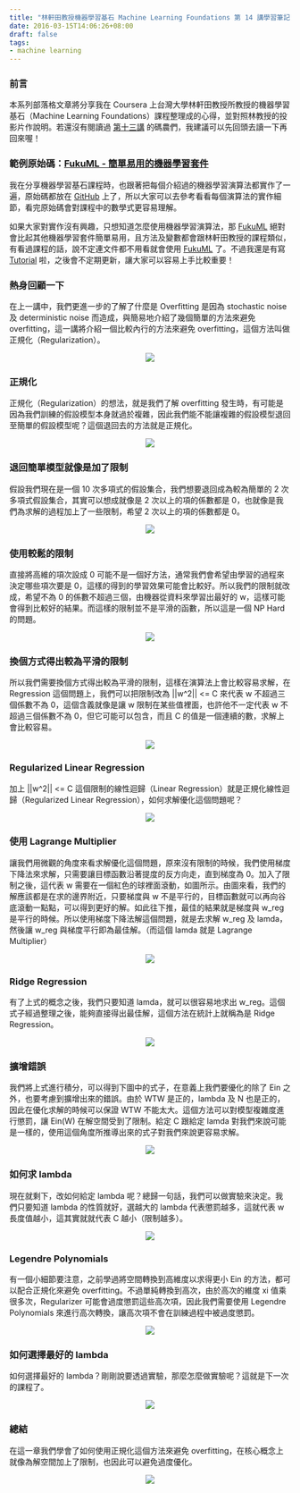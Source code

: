 ```yaml
---
title: "林軒田教授機器學習基石 Machine Learning Foundations 第 14 講學習筆記"
date: 2016-03-15T14:06:26+08:00
draft: false
tags:
- machine learning
---
```


### 前言

本系列部落格文章將分享我在 Coursera 上台灣大學林軒田教授所教授的機器學習基石（Machine Learning Foundations）課程整理成的心得，並對照林教授的投影片作說明。若還沒有閱讀過 [第十三講](http://blog.fukuball.com/lin-xuan-tian-jiao-shou-ji-qi-xue-xi-ji-shi-machine-learning-foundations-di-shi-san-jiang-xue-xi-bi-ji/) 的碼農們，我建議可以先回頭去讀一下再回來喔！

### 範例原始碼：[FukuML - 簡單易用的機器學習套件](https://github.com/fukuball/fuku-ml)

我在分享機器學習基石課程時，也跟著把每個介紹過的機器學習演算法都實作了一遍，原始碼都放在 [GitHub](https://github.com/fukuball/fuku-ml) 上了，所以大家可以去參考看看每個演算法的實作細節，看完原始碼會對課程中的數學式更容易理解。

如果大家對實作沒有興趣，只想知道怎麼使用機器學習演算法，那 [FukuML](https://github.com/fukuball/fuku-ml) 絕對會比起其他機器學習套件簡單易用，且方法及變數都會跟林軒田教授的課程類似，有看過課程的話，說不定連文件都不用看就會使用 [FukuML](https://github.com/fukuball/fuku-ml) 了。不過我還是有寫 [Tutorial](https://github.com/fukuball/FukuML-Tutorial) 啦，之後會不定期更新，讓大家可以容易上手比較重要！

### 熱身回顧一下

在上一講中，我們更進一步的了解了什麼是 Overfitting 是因為 stochastic noise 及 deterministic noise 而造成，與簡易地介紹了幾個簡單的方法來避免 overfitting，這一講將介紹一個比較內行的方法來避免 overfitting，這個方法叫做正規化（Regularization）。

<p style="text-align:center">
    <img src="http://static.obeobe.com/image/blog-image/Machine-Learning-Foundations-14-1.png">
</p>

### 正規化

正規化（Regularization）的想法，就是我們了解 overfitting 發生時，有可能是因為我們訓練的假設模型本身就過於複雜，因此我們能不能讓複雜的假設模型退回至簡單的假設模型呢？這個退回去的方法就是正規化。

<p style="text-align:center">
    <img src="http://static.obeobe.com/image/blog-image/Machine-Learning-Foundations-14-2.png">
</p>

### 退回簡單模型就像是加了限制

假設我們現在是一個 10 次多項式的假設集合，我們想要退回成為較為簡單的 2 次多項式假設集合，其實可以想成就像是 2 次以上的項的係數都是 0，也就像是我們為求解的過程加上了一些限制，希望 2 次以上的項的係數都是 0。

<p style="text-align:center">
    <img src="http://static.obeobe.com/image/blog-image/Machine-Learning-Foundations-14-3.png">
</p>

### 使用較鬆的限制

直接將高維的項次設成 0 可能不是一個好方法，通常我們會希望由學習的過程來決定哪些項次要是 0，這樣的得到的學習效果可能會比較好。所以我們的限制就改成，希望不為 0 的係數不超過三個，由機器從資料來學習出最好的 w，這樣可能會得到比較好的結果。而這樣的限制並不是平滑的函數，所以這是一個 NP Hard 的問題。

<p style="text-align:center">
    <img src="http://static.obeobe.com/image/blog-image/Machine-Learning-Foundations-14-4.png">
</p>

### 換個方式得出較為平滑的限制

所以我們需要換個方式得出較為平滑的限制，這樣在演算法上會比較容易求解，在 Regression 這個問題上，我們可以把限制改為 ||w^2|| <= C 來代表 w 不超過三個係數不為 0，這個含義就像是讓 w 限制在某些值裡面，也許他不一定代表 w 不超過三個係數不為 0，但它可能可以包含，而且 C 的值是一個連續的數，求解上會比較容易。

<p style="text-align:center">
    <img src="http://static.obeobe.com/image/blog-image/Machine-Learning-Foundations-14-5.png">
</p>

### Regularized Linear Regression

加上 ||w^2|| <= C 這個限制的線性迴歸（Linear Regression）就是正規化線性迴歸（Regularized Linear Regression），如何求解優化這個問題呢？

<p style="text-align:center">
    <img src="http://static.obeobe.com/image/blog-image/Machine-Learning-Foundations-14-6.png">
</p>

### 使用 Lagrange Multiplier

讓我們用微觀的角度來看求解優化這個問題，原來沒有限制的時候，我們使用梯度下降法來求解，只需要讓目標函數沿著提度的反方向走，直到梯度為 0。加入了限制之後，這代表 w 需要在一個紅色的球裡面滾動，如圖所示。由圖來看，我們的解應該都是在求的邊界附近，只要梯度與 w 不是平行的，目標函數就可以再向谷底滾動一點點，可以得到更好的解。如此往下推，最佳的結果就是梯度與 w_reg 是平行的時候。所以使用梯度下降法解這個問題，就是去求解 w_reg 及 lamda，然後讓 w_reg 與梯度平行即為最佳解。（而這個 lamda 就是 Lagrange Multiplier）

<p style="text-align:center">
    <img src="http://static.obeobe.com/image/blog-image/Machine-Learning-Foundations-14-7.png">
</p>

### Ridge Regression

有了上式的概念之後，我們只要知道 lamda，就可以很容易地求出 w_reg。這個式子經過整理之後，能夠直接得出最佳解，這個方法在統計上就稱為是
Ridge Regression。


<p style="text-align:center">
    <img src="http://static.obeobe.com/image/blog-image/Machine-Learning-Foundations-14-8.png">
</p>

### 擴增錯誤

我們將上式進行積分，可以得到下圖中的式子，在意義上我們要優化的除了 Ein 之外，也要考慮到擴增出來的錯誤。由於 WTW 是正的，lambda 及 N 也是正的，因此在優化求解的時候可以保證 WTW 不能太大。這個方法可以對模型複雜度進行懲罰，讓 Ein(W) 在解空間受到了限制。給定 C 跟給定 lamda 對我們來說可能是一樣的，使用這個角度所推導出來的式子對我們來說更容易求解。

<p style="text-align:center">
    <img src="http://static.obeobe.com/image/blog-image/Machine-Learning-Foundations-14-9.png">
</p>

### 如何求 lambda

現在就剩下，改如何給定 lambda 呢？總歸一句話，我們可以做實驗來決定。我們只要知道 lambda 的性質就好，選越大的 lambda 代表懲罰越多，這就代表 w 長度值越小，這其實就就代表 C 越小（限制越多）。

<p style="text-align:center">
    <img src="http://static.obeobe.com/image/blog-image/Machine-Learning-Foundations-14-10.png">
</p>

### Legendre Polynomials

有一個小細節要注意，之前學過將空間轉換到高維度以求得更小 Ein 的方法，都可以配合正規化來避免 overfitting。不過單純轉換到高次，由於高次的維度 xi 值乘很多次，Regularizer 可能會過度懲罰這些高次項，因此我們需要使用 Legendre Polynomials 來進行高次轉換，讓高次項不會在訓練過程中被過度懲罰。

<p style="text-align:center">
    <img src="http://static.obeobe.com/image/blog-image/Machine-Learning-Foundations-14-11.png">
</p>

### 如何選擇最好的 lambda

如何選擇最好的 lambda？剛剛說要透過實驗，那麼怎麼做實驗呢？這就是下一次的課程了。

<p style="text-align:center">
    <img src="http://static.obeobe.com/image/blog-image/Machine-Learning-Foundations-14-16.png">
</p>

### 總結

在這一章我們學會了如何使用正規化這個方法來避免 overfitting，在核心概念上就像為解空間加上了限制，也因此可以避免過度優化。

<p style="text-align:center">
    <img src="http://static.obeobe.com/image/blog-image/Machine-Learning-Foundations-14-17.png">
</p>
